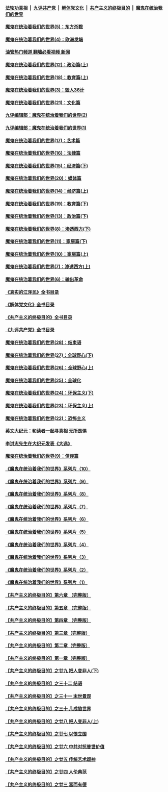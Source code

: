####  [法轮功真相](../../../../basic/blob/master/README.md?t=10071531) &nbsp;|&nbsp; [九评共产党](../../../../9ping.md/blob/master/README.md?t=10071531) &nbsp;|&nbsp; [解体党文化](../../../../jtdwh.md/blob/master/README.md?t=10071531)  &nbsp;|&nbsp; [共产主义的终极目的](../../../../gczydzjmd.md/blob/master/README.md?t=10071531) &nbsp;|&nbsp; [魔鬼在统治我们的世界](../../../../mgztzwmdsj.md/blob/master/README.md?t=10071531) 

#### [魔鬼在统治着我们的世界(5)：东方杀戮](../pages/nsc422/n10417707.md?t=10071531) 

#### [魔鬼在统治着我们的世界(4)：欧洲发端](../pages/nsc422/n10414890.md?t=10071531) 

#### [油管热门频道 翻墙必看视频 新闻](http://209.250.226.216:81/youtube.html?10071531)

#### [魔鬼在统治着我们的世界(12)：政治篇(上)](../pages/nsc422/n10444576.md?t=10071531) 

#### [魔鬼在统治着我们的世界(18)：教育篇(上)](../pages/nsc422/n10526970.md?t=10071531) 

#### [魔鬼在统治着我们的世界(3)：毁人36计](../pages/nsc422/n10411583.md?t=10071531) 

#### [魔鬼在统治着我们的世界(21)：文化篇](../pages/nsc422/n10597706.md?t=10071531) 

#### [九评编辑部：魔鬼在统治着我们的世界(2)](../pages/nsc422/n10410036.md?t=10071531) 

#### [九评编辑部：魔鬼在统治着我们的世界(1)](../pages/nsc422/n10406825.md?t=10071531) 

#### [魔鬼在统治着我们的世界(17)：艺术篇](../pages/nsc422/n10499093.md?t=10071531) 

#### [魔鬼在统治着我们的世界(16)：法律篇](../pages/nsc422/n10485969.md?t=10071531) 

#### [魔鬼在统治着我们的世界(15)：经济篇(下)](../pages/nsc422/n10469975.md?t=10071531) 

#### [魔鬼在统治着我们的世界(20)：媒体篇](../pages/nsc422/n10586579.md?t=10071531) 

#### [魔鬼在统治着我们的世界(14)：经济篇(上)](../pages/nsc422/n10457370.md?t=10071531) 

#### [魔鬼在统治着我们的世界(19)：教育篇(下)](../pages/nsc422/n10564808.md?t=10071531) 

#### [魔鬼在统治着我们的世界(13)：政治篇(下)](../pages/nsc422/n10448270.md?t=10071531) 

#### [魔鬼在统治着我们的世界(8)：渗透西方(下)](../pages/nsc422/n10429603.md?t=10071531) 

#### [魔鬼在统治着我们的世界(11)：家庭篇(下)](../pages/nsc422/n10440961.md?t=10071531) 

#### [魔鬼在统治着我们的世界(10)：家庭篇(上)](../pages/nsc422/n10435448.md?t=10071531) 

#### [魔鬼在统治着我们的世界(7)：渗透西方(上)](../pages/nsc422/n10426013.md?t=10071531) 

#### [魔鬼在统治着我们的世界(6)：输出革命](../pages/nsc422/n10421536.md?t=10071531) 

#### [《真实的江泽民》全书目录](../pages/nsc422/n13721399.md?t=10071531) 

#### [《解体党文化》全书目录](../pages/nsc422/n13721157.md?t=10071531) 

#### [《共产主义的终极目的》全书目录](../pages/nsc422/n13721048.md?t=10071531) 

#### [《九评共产党》全书目录](../pages/nsc422/n13708085.md?t=10071531) 

#### [魔鬼在统治着我们的世界(28)：结束语](../pages/nsc422/n10936246.md?t=10071531) 

#### [魔鬼在统治着我们的世界(27)：全球野心(下)](../pages/nsc422/n10928319.md?t=10071531) 

#### [魔鬼在统治着我们的世界(26)：全球野心(上)](../pages/nsc422/n10900318.md?t=10071531) 

#### [魔鬼在统治着我们的世界(25)：全球化](../pages/nsc422/n10788205.md?t=10071531) 

#### [魔鬼在统治着我们的世界(24)：环保主义(下)](../pages/nsc422/n10695307.md?t=10071531) 

#### [魔鬼在统治着我们的世界(23)：环保主义(上)](../pages/nsc422/n10688613.md?t=10071531) 

#### [魔鬼在统治着我们的世界(22)：恐怖主义](../pages/nsc422/n10614727.md?t=10071531) 

#### [英文大纪元：和读者一起寻真相 无所畏惧](../pages/nsc422/n12542027.md?t=10071531) 

#### [李洪志先生在大纪元发表《大选》](../pages/nsc422/n12534746.md?t=10071531) 

#### [魔鬼在统治着我们的世界(9)：信仰篇](../pages/nsc422/n10432159.md?t=10071531) 

#### [《魔鬼在统治着我们的世界》系列片（10）](../pages/nsc422/n12292670.md?t=10071531) 

#### [《魔鬼在统治着我们的世界》系列片（9）](../pages/nsc422/n12290859.md?t=10071531) 

#### [《魔鬼在统治着我们的世界》系列片（8）](../pages/nsc422/n12287445.md?t=10071531) 

#### [《魔鬼在统治着我们的世界》系列片（7）](../pages/nsc422/n12283425.md?t=10071531) 

#### [《魔鬼在统治着我们的世界》系列片（6）](../pages/nsc422/n12282314.md?t=10071531) 

#### [《魔鬼在统治着我们的世界》系列片（5）](../pages/nsc422/n12281419.md?t=10071531) 

#### [《魔鬼在统治着我们的世界》系列片（4）](../pages/nsc422/n12274024.md?t=10071531) 

#### [《魔鬼在统治着我们的世界》系列片（3）](../pages/nsc422/n12271322.md?t=10071531) 

#### [《魔鬼在统治着我们的世界》系列片（2）](../pages/nsc422/n12269049.md?t=10071531) 

#### [《魔鬼在统治着我们的世界》系列片（1）](../pages/nsc422/n12267575.md?t=10071531) 

#### [【共产主义的终极目的】第六章 （完整版）](../pages/nsc422/n11428913.md?t=10071531) 

#### [【共产主义的终极目的】第五章 （完整版）](../pages/nsc422/n11428912.md?t=10071531) 

#### [【共产主义的终极目的】第四章 （完整版）](../pages/nsc422/n11428907.md?t=10071531) 

#### [【共产主义的终极目的】第三章（完整版）](../pages/nsc422/n11428848.md?t=10071531) 

#### [【共产主义的终极目的】第二章（完整版）](../pages/nsc422/n11428831.md?t=10071531) 

#### [【共产主义的终极目的】第一章（完整版）](../pages/nsc422/n11417651.md?t=10071531) 

#### [【共产主义的终极目的】之廿九 把人变非人(下)](../pages/nsc422/n11344140.md?t=10071531) 

#### [【共产主义的终极目的】之三十二 结语](../pages/nsc422/n11360535.md?t=10071531) 

#### [【共产主义的终极目的】之三十一 末世景观](../pages/nsc422/n11351129.md?t=10071531) 

#### [【共产主义的终极目的】之三十 几成狼世界](../pages/nsc422/n11348280.md?t=10071531) 

#### [【共产主义的终极目的】之廿八 把人变非人(上)](../pages/nsc422/n11340492.md?t=10071531) 

#### [【共产主义的终极目的】之廿七 以恨立国](../pages/nsc422/n11336944.md?t=10071531) 

#### [【共产主义的终极目的】之廿六 中共对抗普世价值](../pages/nsc422/n11324785.md?t=10071531) 

#### [【共产主义的终极目的】之廿五 传统艺术颂神](../pages/nsc422/n11296396.md?t=10071531) 

#### [【共产主义的终极目的】之廿四 人伦典范](../pages/nsc422/n11296397.md?t=10071531) 

#### [【共产主义的终极目的】之廿三 富而有德](../pages/nsc422/n11283598.md?t=10071531) 

<img src='http://gfw-breaker.win/goodnews/indexes/nsc422.md' width='0px' height='0px'/>
